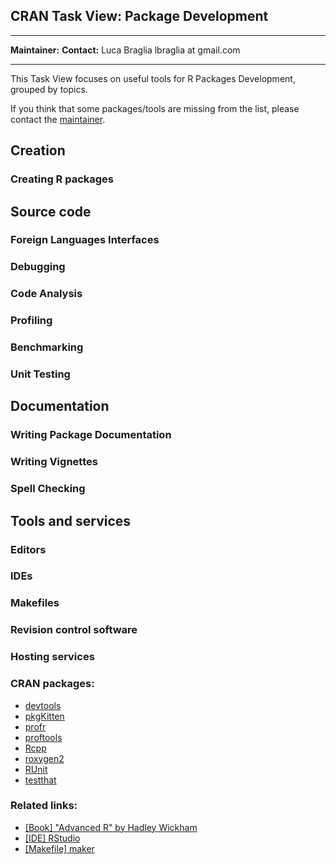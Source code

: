 CRAN Task View: Package Development
-----------------------------------

  ------------------------------------ ------------------------------------
  **Maintainer:**                      **Contact:**
  Luca Braglia                         lbraglia at gmail.com
  ------------------------------------ ------------------------------------

This Task View focuses on useful tools for R Packages Development,
grouped by topics.

If you think that some packages/tools are missing from the list, please
contact the [maintainer](mailto:lbraglia@gmail.com).

Creation
--------

### Creating R packages

Source code
-----------

### Foreign Languages Interfaces

### Debugging

### Code Analysis

### Profiling

### Benchmarking

### Unit Testing

Documentation
-------------

### Writing Package Documentation

### Writing Vignettes

### Spell Checking

Tools and services
------------------

### Editors

### IDEs

### Makefiles

### Revision control software

### Hosting services

### CRAN packages:

-   [devtools](http://cran.r-project.org/web/packages/devtools/index.html)
-   [pkgKitten](http://cran.r-project.org/web/packages/pkgKitten/index.html)
-   [profr](http://cran.r-project.org/web/packages/profr/index.html)
-   [proftools](http://cran.r-project.org/web/packages/proftools/index.html)
-   [Rcpp](http://cran.r-project.org/web/packages/Rcpp/index.html)
-   [roxygen2](http://cran.r-project.org/web/packages/roxygen2/index.html)
-   [RUnit](http://cran.r-project.org/web/packages/RUnit/index.html)
-   [testthat](http://cran.r-project.org/web/packages/testthat/index.html)

### Related links:

-   [[Book] "Advanced R" by Hadley Wickham](http://adv-r.had.co.nz)
-   [[IDE] RStudio](http://www.rstudio.com)
-   [[Makefile]
    maker](https://github.com/ComputationalProteomicsUnit/maker)

